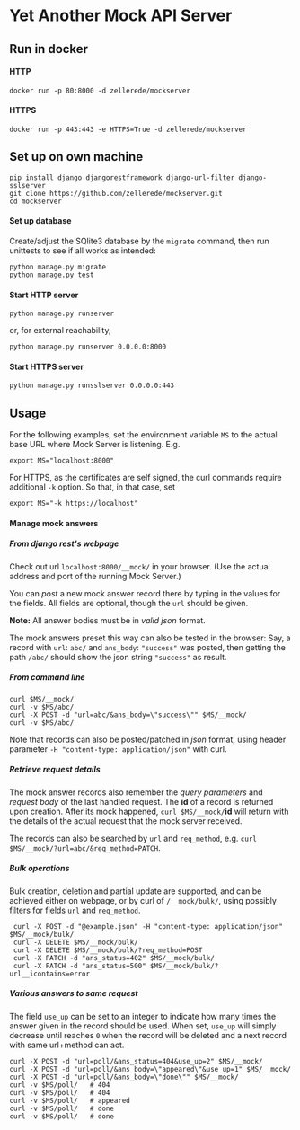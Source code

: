 Yet Another Mock API Server
===========================

Run in docker
-------------

#### HTTP
    docker run -p 80:8000 -d zellerede/mockserver
#### HTTPS
    docker run -p 443:443 -e HTTPS=True -d zellerede/mockserver

Set up on own machine
---------------------

    pip install django djangorestframework django-url-filter django-sslserver
    git clone https://github.com/zellerede/mockserver.git
    cd mockserver

#### Set up database
Create/adjust the SQlite3 database by the `migrate` command, then run unittests to see if all works as intended:

    python manage.py migrate
    python manage.py test

#### Start HTTP server
    python manage.py runserver
or, for external reachability,

    python manage.py runserver 0.0.0.0:8000

#### Start HTTPS server
    python manage.py runsslserver 0.0.0.0:443

Usage
-----

For the following examples, set the environment variable `MS` to the actual base URL where Mock Server is listening. E.g.

    export MS="localhost:8000"
For HTTPS, as the certificates are self signed, the curl commands require additional `-k` option. So that, in that case, set

    export MS="-k https://localhost" 

#### Manage mock answers
##### From django rest's webpage
Check out url `localhost:8000/__mock/` in your browser. (Use the actual address and port of the running Mock Server.)

You can _post_ a new mock answer record there by typing in the values for the fields. All fields are optional, though the `url` should be given.

**Note:** All answer bodies must be in *valid json* format.

The mock answers preset this way can also be tested in the browser: 
Say, a record with `url`: `abc/` and `ans_body`: `"success"` was posted, then getting the path `/abc/` should show the json string `"success"` as result.

##### From command line
    curl $MS/__mock/
    curl -v $MS/abc/
    curl -X POST -d "url=abc/&ans_body=\"success\"" $MS/__mock/
    curl -v $MS/abc/

Note that records can also be posted/patched in _json_ format, using header parameter `-H "content-type: application/json"` with curl.

##### Retrieve request details
The mock answer records also remember the *query parameters* and *request body* of the last handled request.
The **id** of a record is returned upon creation. After its mock happened, `curl $MS/__mock/`**id** will return with the details of the actual request that the mock server received.

The records can also be searched by `url` and `req_method`, e.g. `curl $MS/__mock/?url=abc/&req_method=PATCH`.

##### Bulk operations
Bulk creation, deletion and partial update are supported, and can be achieved either on webpage, or by curl of `/__mock/bulk/`, using possibly filters for fields `url` and `req_method`.

     curl -X POST -d "@example.json" -H "content-type: application/json" $MS/__mock/bulk/
     curl -X DELETE $MS/__mock/bulk/
     curl -X DELETE $MS/__mock/bulk/?req_method=POST
     curl -X PATCH -d "ans_status=402" $MS/__mock/bulk/
     curl -X PATCH -d "ans_status=500" $MS/__mock/bulk/?url__icontains=error
     
##### Various answers to same request
The field `use_up` can be set to an integer to indicate how many times the answer given in the record should be used. When set, `use_up` will simply decrease until reaches `0` when the record will be deleted and a next record with same url+method can act.

    curl -X POST -d "url=poll/&ans_status=404&use_up=2" $MS/__mock/
    curl -X POST -d "url=poll/&ans_body=\"appeared\"&use_up=1" $MS/__mock/
    curl -X POST -d "url=poll/&ans_body=\"done\"" $MS/__mock/
    curl -v $MS/poll/   # 404
    curl -v $MS/poll/   # 404
    curl -v $MS/poll/   # appeared
    curl -v $MS/poll/   # done
    curl -v $MS/poll/   # done

